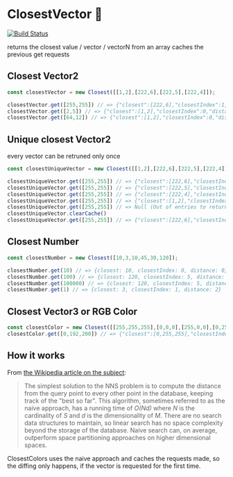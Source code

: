 # ClosestVector 🕋 
[![Build Status](https://travis-ci.org/meodai/ClosestVector.svg?branch=master)](https://travis-ci.org/meodai/ClosestVector)

returns the closest value / vector / vectorN from an array
caches the previous get requests

## Closest Vector2 
```javascript
const closestVector = new Closest([[1,2],[222,6],[222,5],[222,4]]);

closestVector.get([255,255]) // => {"closest":[222,6],"closestIndex":1,"distance":251.17722826721374}
closestVector.get([2,5]) // => {"closest":[1,2],"closestIndex":0,"distance":3.1622776601683795}
closestVector.get([64,12]) // => {"closest":[1,2],"closestIndex":0,"distance":63.788713735268246}
```

## Unique closest Vector2
every vector can be retruned only once

```javascript
const closestUniqueVector = new Closest([[1,2],[222,6],[222,5],[222,4]], true);

closestUniqueVector.get([255,255]) // => {"closest":[222,6],"closestIndex":1,"distance":251.17722826721374}
closestUniqueVector.get([255,255]) // => {"closest":[222,5],"closestIndex":2,"distance":252.16859439668534}
closestUniqueVector.get([255,255]) // => {"closest":[222,4],"closestIndex":3,"distance":253.16002844051033}
closestUniqueVector.get([255,255]) // => {"closest":[1,2],"closestIndex":0,"distance":358.50383540486706}
closestUniqueVector.get([255,255]) // => Null (Out of entries to return)
closestUniqueVector.clearCache()
closestUniqueVector.get([255,255]) // => {"closest":[222,6],"closestIndex":1,"distance":251.17722826721374}

```

## Closest Number
```javascript
const closestNumber = new Closest([10,3,10,45,30,120]);

closestNumber.get(10) // => {closest: 10, closestIndex: 0, distance: 0}
closestNumber.get(100) // => {closest: 120, closestIndex: 5, distance: 20}
closestNumber.get(100000) // => {closest: 120, closestIndex: 5, distance: 99880}
closestNumber.get(1) // => {closest: 3, closestIndex: 1, distance: 2}
```

## Closest Vector3 or RGB Color 
```javascript
const closestColor = new Closest([[255,255,255],[0,0,0],[255,0,0],[0,255,0],[0,0,255],[0,255,255],[255,255,0]]);
closestColor.get([0,192,200]) // => {"closest":[0,255,255],"closestIndex":5,"distance":83.6301381082203}
```

## How it works

From [the Wikipedia article on the subject](http://en.wikipedia.org/wiki/Nearest_neighbor_search):
> The simplest solution to the NNS problem is to compute the distance from the query point 
> to every other point in the database, keeping track of the "best so far". This algorithm, 
> sometimes referred to as the naive approach, has a running time of *O(Nd)* where *N* is 
> the cardinality of *S* and *d* is the dimensionality of *M*. There are no search data 
> structures to maintain, so linear search has no space complexity beyond the storage of the 
> database. Naive search can, on average, outperform space partitioning approaches on higher 
> dimensional spaces.

ClosestColors uses the naive approach and caches the requests made, so the diffing only happens, if the vector is requested for the first time.
